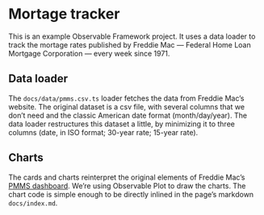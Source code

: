 # Mortage tracker

This is an example Observable Framework project. It uses a data loader to track the mortage rates published by Freddie Mac — Federal Home Loan Mortgage Corporation — every week since 1971.

## Data loader

The `docs/data/pmms.csv.ts` loader fetches the data from Freddie Mac’s website. The original dataset is a csv file, with several columns that we don’t need and the classic American date format (month/day/year). The data loader restructures this dataset a little, by minimizing it to three columns (date, in ISO format; 30-year rate; 15-year rate).

## Charts

The cards and charts reinterpret the original elements of Freddie Mac’s [PMMS dashboard](https://www.freddiemac.com/pmms). We’re using Observable Plot to draw the charts. The chart code is simple enough to be directly inlined in the page’s markdown `docs/index.md`.
